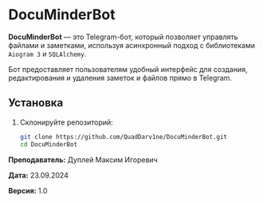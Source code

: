 # DocuMinderBot

**DocuMinderBot** — это Telegram-бот, который позволяет управлять файлами и заметками, используя асинхронный подход с библиотеками `Aiogram 3` и `SQLAlchemy`.

Бот предоставляет пользователям удобный интерфейс для создания, редактирования и удаления заметок и файлов прямо в Telegram.

## Установка

1. Склонируйте репозиторий:
   ```bash
   git clone https://github.com/QuadDarv1ne/DocuMinderBot.git
   cd DocuMinderBot

**Преподаватель:** Дуплей Максим Игоревич

**Дата:** 23.09.2024

**Версия:** 1.0

